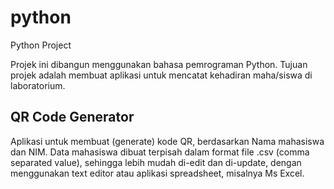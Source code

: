 # python
Python Project

Projek ini dibangun menggunakan bahasa pemrograman Python. Tujuan projek adalah membuat aplikasi untuk mencatat kehadiran maha/siswa di laboratorium. 

## QR Code Generator

Aplikasi untuk membuat (generate) kode QR, berdasarkan Nama mahasiswa dan NIM. Data mahasiswa dibuat terpisah dalam format file .csv (comma separated value), sehingga lebih mudah di-edit dan di-update, dengan menggunakan text editor atau aplikasi spreadsheet, misalnya Ms Excel.
